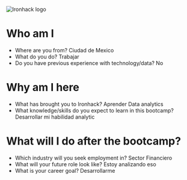 ![Ironhack logo](https://i.imgur.com/1QgrNNw.png)

# Who am I

* Where are you from? Ciudad de Mexico
* What do you do? Trabajar
* Do you have previous experience with technology/data? No

# Why am I here

* What has brought you to Ironhack? Aprender Data analytics
* What knowledge/skills do you expect to learn in this bootcamp? Desarrollar mi habilidad analytic

# What will I do after the bootcamp? 

* Which industry will you seek employment in? Sector Financiero
* What will your future role look like? Estoy analizando eso
* What is your career goal? Desarrollarme
